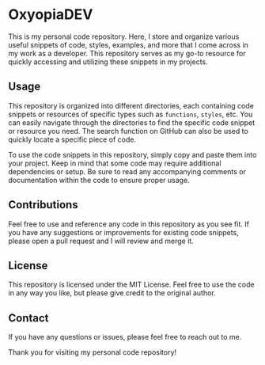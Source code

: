 # OxyopiaDEV

This is my personal code repository. Here, I store and organize various useful snippets of code, styles, examples, and more that I come across in my work as a developer. This repository serves as my go-to resource for quickly accessing and utilizing these snippets in my projects.

## Usage

This repository is organized into different directories, each containing code snippets or resources of specific types such as `functions`, `styles`, etc. You can easily navigate through the directories to find the specific code snippet or resource you need. The search function on GitHub can also be used to quickly locate a specific piece of code.

To use the code snippets in this repository, simply copy and paste them into your project. Keep in mind that some code may require additional dependencies or setup. Be sure to read any accompanying comments or documentation within the code to ensure proper usage.

## Contributions

Feel free to use and reference any code in this repository as you see fit. If you have any suggestions or improvements for existing code snippets, please open a pull request and I will review and merge it.

## License

This repository is licensed under the MIT License. Feel free to use the code in any way you like, but please give credit to the original author.

## Contact

If you have any questions or issues, please feel free to reach out to me.

Thank you for visiting my personal code repository! 
